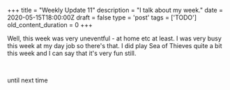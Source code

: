
+++
title = "Weekly Update 11"
description = "I talk about my week."
date = 2020-05-15T18:00:00Z
draft = false
type = 'post'
tags = ['TODO']
old_content_duration = 0
+++

<p>Well, this week was very uneventful - at home etc at least. I was very busy this week at my day job so there&#39;s that. I did play Sea of Thieves quite a bit this week and I can say that it&#39;s very fun still.</p>

<p>&nbsp;</p>

<p>until next time</p>
    